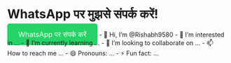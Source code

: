 <!DOCTYPE html>
<html lang="hi">
<head>
    <meta charset="UTF-8">
    <meta name="viewport" content="width=device-width, initial-scale=1.0">
    <title>WhatsApp संपर्क</title>
    <style>
        .whatsapp-button {
            background-color: #25D366; /* WhatsApp का हरा रंग */
            color: white; /* पाठ का रंग */
            padding: 15px 25px; /* बटन का आकार */
            border: none; /* कोई सीमा नहीं */
            border-radius: 5px; /* गोल कोने */
            cursor: pointer; /* कर्सर के रूप में हाथ */
            font-size: 16px; /* फ़ॉन्ट का आकार */
            text-decoration: none; /* कोई अंडरलाइन नहीं */
        }
    </style>
</head>
<body>
    <h1>WhatsApp पर मुझसे संपर्क करें!</h1>
    <a href="https://wa.me/919580645216?text=Hello,%20I%20need%20help" class="whatsapp-button">WhatsApp पर संपर्क करें</a>
</body>
</html>
- 👋 Hi, I’m @Rishabh9580
- 👀 I’m interested in ...
- 🌱 I’m currently learning ...
- 💞️ I’m looking to collaborate on ...
- 📫 How to reach me ...
- 😄 Pronouns: ...
- ⚡ Fun fact: ...

<!---
Rishabh9580/Rishabh9580 is a ✨ special ✨ repository because its `README.md` (this file) appears on your GitHub profile.
You can click the Preview link to take a look at your changes.
--->
